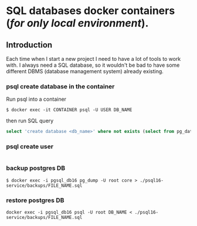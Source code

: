 # SQL databases docker containers (_for only local environment_).

## Introduction

Each time when I start a new project I need to have a lot of tools to work with. I always need a SQL database, so it 
wouldn't be bad to have some different DBMS (database management system) already existing.

### psql create database in the container
Run psql into a container
```shell
$ docker exec -it CONTAINER psql -U USER DB_NAME
```
then run SQL query
```sql
select 'create database <db_name>' where not exists (select from pg_database where datname = '<db_name>')\gexec
```
### psql create user
```sql

```
### backup postgres DB
```shell
$ docker exec -i pgsql_db16 pg_dump -U root core > ./psql16-service/backups/FILE_NAME.sql
```

### restore postgres DB
```shell
docker exec -i pgsql_db16 psql -U root DB_NAME < ./psql16-service/backups/FILE_NAME.sql
```